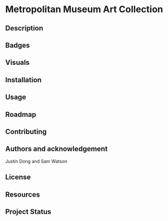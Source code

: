 #  Metropolitan Museum Art Collection

## Description 



## Badges


## Visuals

## Installation

## Usage

## Roadmap

## Contributing


## Authors and acknowledgement

Justin Dong and Sam Watson
## License


## Resources


## Project Status

~~~~